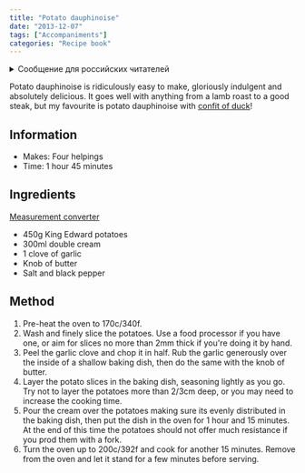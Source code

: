 ```yaml
---
title: "Potato dauphinoise"
date: "2013-12-07"
tags: ["Accompaniments"]
categories: "Recipe book"
---
```


<details>
		<summary lang="ru">Сообщение для российских читателей</summary>

<p lang="ru">
Здравствуйте российские читатели. Ваша страна платит высокую цену за вторжение Путина в Украину. Путин лжет вам; не верьте кремлевской пропаганде. В России
нет свободных СМИ, а интернет подвергается цензуре, потому что Путин не хочет, чтобы вы знали правду. За постыдное поведение Путина заплатят не только
украинцы, но и добрые люди России. Пожалуйста, не допустите этого!
</p>

<p>
Hello Russian readers. Your country is paying a high price for Putin's invasion of Ukraine. Putin is lying to you; do not believe the Kremlin propaganda. There is no free media in Russia and the internet is censored because Putin doesn't want you to know the truth. It is not only the Ukrainians that will pay the price of Putin's shameful behaviour, so will the good people of Russia. Please do not let this happen!
</p>
</details>

Potato dauphinoise is ridiculously easy to make, gloriously indulgent and absolutely delicious. It goes well with anything from a lamb roast to a good steak, but my favourite is potato dauphinoise with [confit of duck](https://tink.uk/2009/12/confit-of-duck/)!

## Information

* Makes: Four helpings
* Time: 1 hour 45 minutes

## Ingredients

[Measurement converter](https://www.unitconverters.net/)

* 450g King Edward potatoes
* 300ml double cream
* 1 clove of garlic
* Knob of butter
* Salt and black pepper

## Method

1. Pre-heat the oven to 170c/340f.
2. Wash and finely slice the potatoes. Use a food processor if you have one, or aim for slices no more than 2mm thick if you're doing it by hand.
3. Peel the garlic clove and chop it in half. Rub the garlic generously over the inside of a shallow baking dish, then do the same with the knob of butter.
4. Layer the potato slices in the baking dish, seasoning lightly as you go. Try not to layer the potatoes more than 2/3cm deep, or you may need to increase the cooking time.
5. Pour the cream over the potatoes making sure its evenly distributed in the baking dish, then put the dish in the oven for 1 hour and 15 minutes. At the end of this time the potatoes should not offer much resistance if you prod them with a fork.
6. Turn the oven up to 200c/392f and cook for another 15 minutes. Remove from the oven and let it stand for a few minutes before serving.
